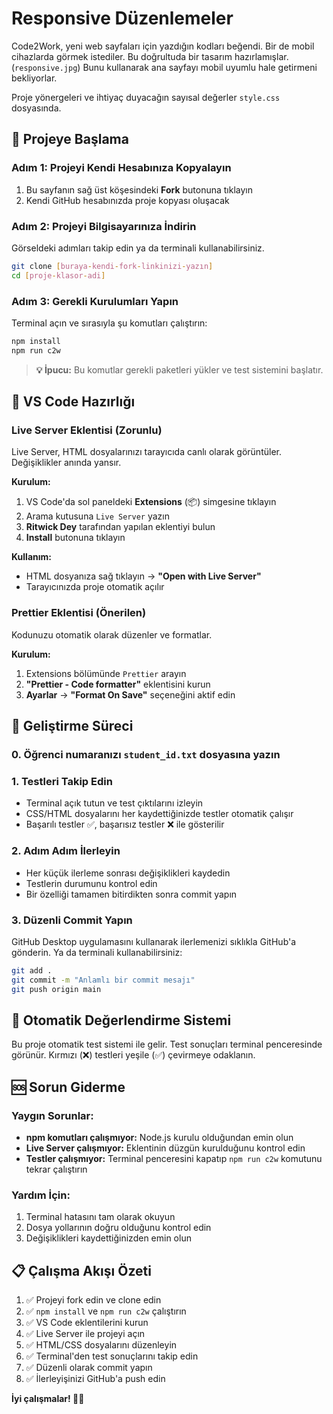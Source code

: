 # Responsive Düzenlemeler

Code2Work, yeni web sayfaları için yazdığın kodları beğendi. Bir de mobil cihazlarda görmek istediler.
Bu doğrultuda bir tasarım hazırlamışlar. (`responsive.jpg`) Bunu kullanarak ana sayfayı mobil uyumlu hale getirmeni bekliyorlar.

Proje yönergeleri ve ihtiyaç duyacağın sayısal değerler `style.css` dosyasında.

## 🚀 Projeye Başlama

### Adım 1: Projeyi Kendi Hesabınıza Kopyalayın

1. Bu sayfanın sağ üst köşesindeki **Fork** butonuna tıklayın
2. Kendi GitHub hesabınızda proje kopyası oluşacak

### Adım 2: Projeyi Bilgisayarınıza İndirin

Görseldeki adımları takip edin ya da terminali kullanabilirsiniz.

```bash
git clone [buraya-kendi-fork-linkinizi-yazın]
cd [proje-klasor-adi]
```

### Adım 3: Gerekli Kurulumları Yapın

Terminal açın ve sırasıyla şu komutları çalıştırın:

```bash
npm install
npm run c2w
```

> **💡 İpucu:** Bu komutlar gerekli paketleri yükler ve test sistemini başlatır.

## 🔧 VS Code Hazırlığı

### Live Server Eklentisi (Zorunlu)

Live Server, HTML dosyalarınızı tarayıcıda canlı olarak görüntüler. Değişiklikler anında yansır.

**Kurulum:**

1. VS Code'da sol paneldeki **Extensions** (📦) simgesine tıklayın
2. Arama kutusuna `Live Server` yazın
3. **Ritwick Dey** tarafından yapılan eklentiyi bulun
4. **Install** butonuna tıklayın

**Kullanım:**

- HTML dosyanıza sağ tıklayın → **"Open with Live Server"**
- Tarayıcınızda proje otomatik açılır

### Prettier Eklentisi (Önerilen)

Kodunuzu otomatik olarak düzenler ve formatlar.

**Kurulum:**

1. Extensions bölümünde `Prettier` arayın
2. **"Prettier - Code formatter"** eklentisini kurun
3. **Ayarlar** → **"Format On Save"** seçeneğini aktif edin

## 📝 Geliştirme Süreci

### 0. Öğrenci numaranızı `student_id.txt` dosyasına yazın 

### 1. Testleri Takip Edin

- Terminal açık tutun ve test çıktılarını izleyin
- CSS/HTML dosyalarını her kaydettiğinizde testler otomatik çalışır
- Başarılı testler ✅, başarısız testler ❌ ile gösterilir

### 2. Adım Adım İlerleyin

- Her küçük ilerleme sonrası değişiklikleri kaydedin
- Testlerin durumunu kontrol edin
- Bir özelliği tamamen bitirdikten sonra commit yapın

### 3. Düzenli Commit Yapın

GitHub Desktop uygulamasını kullanarak ilerlemenizi sıklıkla GitHub'a gönderin.
Ya da terminali kullanabilirsiniz:

```bash
git add .
git commit -m "Anlamlı bir commit mesajı"
git push origin main
```

## 🧪 Otomatik Değerlendirme Sistemi

Bu proje otomatik test sistemi ile gelir. Test sonuçları terminal penceresinde görünür. Kırmızı (❌) testleri yeşile (✅) çevirmeye odaklanın.

## 🆘 Sorun Giderme

### Yaygın Sorunlar:

- **npm komutları çalışmıyor:** Node.js kurulu olduğundan emin olun
- **Live Server çalışmıyor:** Eklentinin düzgün kurulduğunu kontrol edin
- **Testler çalışmıyor:** Terminal penceresini kapatıp `npm run c2w` komutunu tekrar çalıştırın

### Yardım İçin:

1. Terminal hatasını tam olarak okuyun
2. Dosya yollarının doğru olduğunu kontrol edin
3. Değişiklikleri kaydettiğinizden emin olun

## 📋 Çalışma Akışı Özeti

1. ✅ Projeyi fork edin ve clone edin
2. ✅ `npm install` ve `npm run c2w` çalıştırın
3. ✅ VS Code eklentilerini kurun
4. ✅ Live Server ile projeyi açın
5. ✅ HTML/CSS dosyalarını düzenleyin
6. ✅ Terminal'den test sonuçlarını takip edin
7. ✅ Düzenli olarak commit yapın
8. ✅ İlerleyişinizi GitHub'a push edin

**İyi çalışmalar! 🎨✨**
